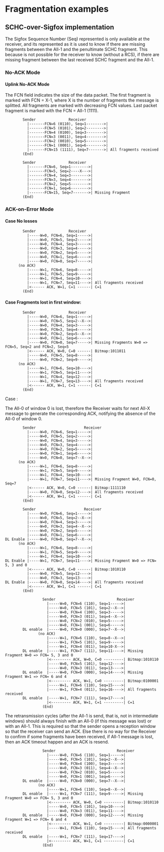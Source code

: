 # Fragmentation examples 

## SCHC-over-Sigfox implementation

The Sigfox Sequence Number (Seq) represented is only available at the receiver, and its represented as 
it is used to know if there are missing fragments between the All-1 and the penultimate SCHC fragment.
This because is not possible for the receiver to know (without a RCS), if there are missing fragment
between the last received SCHC fragment and the All-1.

### No-ACK Mode
#### Uplink No-ACK Mode

The FCN field indicates the size of the data packet. 
The first fragment is marked with FCN = X-1, where X is the number of fragments the message is splitted.
All fragments are marked with decreasing FCN values.
Last packet fragment is marked with the FCN = All-1 (1111).

```text
        Sender               Receiver
          |-------FCN=6 (0110), Seq=1-------->|
          |-------FCN=5 (0101), Seq=2-------->|
          |-------FCN=4 (0100), Seq=3-------->|
          |-------FCN=3 (0011), Seq=4-------->|
          |-------FCN=2 (0010), Seq=5-------->|
          |-------FCN=1 (0001), Seq=6-------->|
          |-------FCN=15 (1111), Seq=7------->| All fragments received
        (End)
```

```text
        Sender               Receiver
          |-------FCN=6, Seq=1-------->|
          |-------FCN=5, Seq=2----X--->|
          |-------FCN=4, Seq=3-------->|
          |-------FCN=3, Seq=4-------->|
          |-------FCN=2, Seq=5-------->|
          |-------FCN=1, Seq=6-------->|
          |-------FCN=15, Seq=7------->| Missing Fragment
        (End)
```


### ACK-on-Error Mode


#### Case No losses

```text
        Sender               Receiver
          |-----W=0, FCN=6, Seq=1----->|
          |-----W=0, FCN=5, Seq=2----->|
          |-----W=0, FCN=4, Seq=3----->|
          |-----W=0, FCN=3, Seq=4----->|
          |-----W=0, FCN=2, Seq=5----->|
          |-----W=0, FCN=1, Seq=6----->|
          |-----W=0, FCN=0, Seq=7----->|
      (no ACK)
          |-----W=1, FCN=6, Seq=8----->|
          |-----W=1, FCN=5, Seq=9----->|
          |-----W=1, FCN=4, Seq=10---->|
          |-----W=1, FCN=7, Seq=11---->| All fragments received
          |<------ ACK, W=1, C=1 ------| C=1
        (End)
```

#### Case Fragments lost in first window:

```text
        Sender               Receiver
          |-----W=0, FCN=6, Seq=1----->|
          |-----W=0, FCN=5, Seq=2--X-->|
          |-----W=0, FCN=4, Seq=3----->|
          |-----W=0, FCN=3, Seq=4----->|
          |-----W=0, FCN=2, Seq=5--X-->|
          |-----W=0, FCN=1, Seq=6----->|
          |-----W=0, FCN=0, Seq=7----->| Missing Fragments W=0 => FCN=5, Seq=2 and FCN=2, Seq=5
          |<------ ACK, W=0, C=0 ------| Bitmap:1011011
          |-----W=0, FCN=5, Seq=8----->|
          |-----W=0, FCN=2, Seq=9----->|
      (no ACK)
          |-----W=1, FCN=6, Seq=10---->|
          |-----W=1, FCN=5, Seq=11---->|
          |-----W=1, FCN=4, Seq=12---->|
          |-----W=1, FCN=7, Seq=13---->| All fragments received
          |<------ ACK, W=1, C=1 ------| C=1
        (End)
```




Case :

The All-0 of window 0 is lost, therefore the Receiver waits for next All-X message to generate 
the corresponding ACK, notifying the absence of the All-0 of window 0.

```text
        Sender                      Receiver
          |-----W=0, FCN=6, Seq=1----->|
          |-----W=0, FCN=5, Seq=2----->|
          |-----W=0, FCN=4, Seq=3----->|
          |-----W=0, FCN=3, Seq=4----->|
          |-----W=0, FCN=2, Seq=5----->|
          |-----W=0, FCN=1, Seq=6----->|
          |-----W=0, FCN=0, Seq=7--X-->|
      (no ACK)
          |-----W=1, FCN=6, Seq=8----->|
          |-----W=1, FCN=5, Seq=9----->|
          |-----W=1, FCN=4, Seq=10---->|
          |-----W=1, FCN=7, Seq=11---->| Missing Fragment W=0, FCN=0, Seq=7
          |<------ ACK, W=0, C=0 ------| Bitmap:1111110
          |-----W=0, FCN=0, Seq=12---->| All fragments received
          |<------ ACK, W=1, C=1 ------| C=1
        (End)
```


```text
        Sender                      Receiver
          |-----W=0, FCN=6, Seq=1----->|
          |-----W=0, FCN=5, Seq=2--X-->|
          |-----W=0, FCN=4, Seq=3----->|
          |-----W=0, FCN=3, Seq=4--X-->|
          |-----W=0, FCN=2, Seq=5----->|
          |-----W=0, FCN=1, Seq=6----->|
DL Enable |-----W=0, FCN=0, Seq=7--X-->|
      (no ACK)
          |-----W=1, FCN=6, Seq=8----->|
          |-----W=1, FCN=5, Seq=9----->|
          |-----W=1, FCN=4, Seq=10---->|
DL Enable |-----W=1, FCN=7, Seq=11---->| Missing Fragment W=0 => FCN= 5, 3 and 0
          |<------ ACK, W=0, C=0 ------| Bitmap:1010110
          |-----W=0, FCN=5, Seq=12---->|
          |-----W=0, FCN=3, Seq=13---->|
DL Enable |-----W=0, FCN=0, Seq=14---->| All fragments received
          |<------ ACK, W=1, C=1 ------| C=1
        (End)
```

```text
                 Sender                            Receiver
                   |-----W=0, FCN=6 (110), Seq=1----->|
                   |-----W=0, FCN=5 (101), Seq=2--X-->|
                   |-----W=0, FCN=4 (100), Seq=3----->|
                   |-----W=0, FCN=3 (011), Seq=4--X-->|
                   |-----W=0, FCN=2 (010), Seq=5----->|
                   |-----W=0, FCN=1 (001), Seq=6----->|
        DL enable  |-----W=0, FCN=0 (000), Seq=7--X-->|
               (no ACK)
                   |-----W=1, FCN=6 (110), Seq=8--X-->|
                   |-----W=1, FCN=5 (101), Seq=9----->|
                   |-----W=1, FCN=4 (011), Seq=10-X-->|
        DL enable  |-----W=1, FCN=7 (111), Seq=11---->| Missing Fragment W=0 => FCN= 5, 3 and 0
                   |<--------- ACK, W=0, C=0 ---------| Bitmap:1010110
                   |-----W=0, FCN=5 (101), Seq=12---->|
                   |-----W=0, FCN=3 (011), Seq=13---->|
        DL enable  |-----W=0, FCN=0 (000), Seq=14---->| Missing Fragment W=1 => FCN= 6 and 4
                   |<--------- ACK, W=1, C=0 ---------| Bitmap:0100001
                   |-----W=1, FCN=6 (110), Seq=15---->|
                   |-----W=1, FCN=4 (011), Seq=16---->| All fragments received
        DL enable  |-----W=1, FCN=7 (111), Seq=17---->|
                   |<--------- ACK, W=1, C=1 ---------| C=1
                 (End)
```
The retransmission cycles (after the All-1 is send, that is, not in intermediate windows)
should always finish with an All-0 (if this message was lost) or with an All-1.
This is required so that the sender opens a reception window so that the receiver
can send an ACK. Else there is no way for the Receiver to confirm if some fragments
have been received, if All-1 message is lost, then an ACK timeout happen 
and an ACK is resend.


```text
                 Sender                            Receiver
                   |-----W=0, FCN=6 (110), Seq=1----->|
                   |-----W=0, FCN=5 (101), Seq=2--X-->|
                   |-----W=0, FCN=4 (100), Seq=3----->|
                   |-----W=0, FCN=3 (011), Seq=4--X-->|
                   |-----W=0, FCN=2 (010), Seq=5----->|
                   |-----W=0, FCN=1 (001), Seq=6----->|
        DL enable  |-----W=0, FCN=0 (000), Seq=7--X-->|
               (no ACK)
                   |-----W=1, FCN=6 (110), Seq=8--X-->|
        DL enable  |-----W=1, FCN=7 (111), Seq=9----->| Missing Fragment W=0 => FCN= 5, 3 and 0
                   |<--------- ACK, W=0, C=0 ---------| Bitmap:1010110
                   |-----W=0, FCN=5 (101), Seq=10---->|
                   |-----W=0, FCN=3 (011), Seq=11---->|
        DL enable  |-----W=0, FCN=0 (000), Seq=12---->| Missing Fragment W=1 => FCN= 6 and 4
                   |<--------- ACK, W=1, C=0 ---------| Bitmap:0000001
                   |-----W=1, FCN=6 (110), Seq=15---->| All fragments received
        DL enable  |-----W=1, FCN=7 (111), Seq=17---->|
                   |<--------- ACK, W=1, C=1 ---------| C=1
                 (End)
```